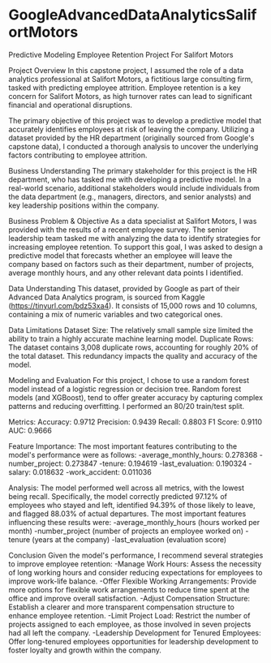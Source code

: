 # GoogleAdvancedDataAnalyticsSalifortMotors
Predictive Modeling Employee Retention Project For Salifort Motors

Project Overview
In this capstone project, I assumed the role of a data analytics professional at Salifort Motors, a fictitious large consulting firm, tasked with predicting employee attrition. Employee retention is a key concern for Salifort Motors, as high turnover rates can lead to significant financial and operational disruptions.

The primary objective of this project was to develop a predictive model that accurately identifies employees at risk of leaving the company. Utilizing a dataset provided by the HR department (originally sourced from Google's capstone data), I conducted a thorough analysis to uncover the underlying factors contributing to employee attrition.




Business Understanding 
The primary stakeholder for this project is the HR department, who has tasked me with developing a predictive model. In a real-world scenario, additional stakeholders would include individuals from the data department (e.g., managers, directors, and senior analysts) and key leadership positions within the company.

Business Problem & Objective
As a data specialist at Salifort Motors, I was provided with the results of a recent employee survey. The senior leadership team tasked me with analyzing the data to identify strategies for increasing employee retention. To support this goal, I was asked to design a predictive model that forecasts whether an employee will leave the company based on factors such as their department, number of projects, average monthly hours, and any other relevant data points I identified.




Data Understanding 
This dataset, provided by Google as part of their Advanced Data Analytics program, is sourced from Kaggle (https://tinyurl.com/bdz53xa4). It consists of 15,000 rows and 10 columns, containing a mix of numeric variables and two categorical ones.

Data Limitations
Dataset Size: The relatively small sample size limited the ability to train a highly accurate machine learning model.
Duplicate Rows: The dataset contains 3,008 duplicate rows, accounting for roughly 20% of the total dataset. This redundancy impacts the quality and accuracy of the model.




Modeling and Evaluation 
For this project, I chose to use a random forest model instead of a logistic regression or decision tree. Random forest models (and XGBoost), tend to offer greater accuracy by capturing complex patterns and reducing overfitting. I performed an 80/20 train/test split.

Metrics:
Accuracy: 0.9712
Precision: 0.9439
Recall: 0.8803
F1 Score: 0.9110
AUC: 0.9666

Feature Importance:
The most important features contributing to the model's performance were as follows:
-average_monthly_hours: 0.278368
-number_project: 0.273847
-tenure: 0.194619
-last_evaluation: 0.190324
-salary: 0.018632
-work_accident: 0.011036

Analysis:
The model performed well across all metrics, with the lowest being recall. Specifically, the model correctly predicted 97.12% of employees who stayed and left, identified 94.39% of those likely to leave, and flagged 88.03% of actual departures. The most important features influencing these results were:
-average_monthly_hours (hours worked per month)
-number_project (number of projects an employee worked on)
-tenure (years at the company)
-last_evaluation (evaluation score)




Conclusion
Given the model's performance, I recommend several strategies to improve employee retention:
-Manage Work Hours: Assess the necessity of long working hours and consider reducing expectations for employees to improve work-life balance.
-Offer Flexible Working Arrangements: Provide more options for flexible work arrangements to reduce time spent at the office and improve overall satisfaction.
-Adjust Compensation Structure: Establish a clearer and more transparent compensation structure to enhance employee retention.
-Limit Project Load: Restrict the number of projects assigned to each employee, as those involved in seven projects had all left the company.
-Leadership Development for Tenured Employees: Offer long-tenured employees opportunities for leadership development to foster loyalty and growth within the company.